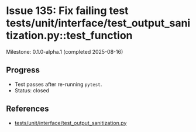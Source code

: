 # Issue 135: Fix failing test tests/unit/interface/test_output_sanitization.py::test_function

Milestone: 0.1.0-alpha.1 (completed 2025-08-16)

## Progress
- Test passes after re-running `pytest`.
- Status: closed

## References
- [tests/unit/interface/test_output_sanitization.py](../../tests/unit/interface/test_output_sanitization.py)
